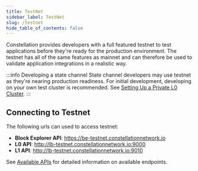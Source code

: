 ```yaml
---
title: TestNet
sidebar_label: TestNet
slug: /testnet
hide_table_of_contents: false
---
```


<intro-end />

Constellation provides developers with a full featured testnet to test applications before they're ready for the production environment. 
The testnet has all of the same features as mainnet and can therefore be used to validate application integrations in a realistic way. 

:::info Developing a state channel
State channel developers may use testnet as they're nearing production readiness. For initial development, developing on your own test cluster is recommended. See [Setting Up a Private L0 Cluster](/statechannels/examples/l0-cluster-setup).
:::

## Connecting to Testnet
The following urls can used to access testnet: 
- __Block Explorer API__: https://be-testnet.constellationnetwork.io
- __L0 API__: http://lb-testnet.constellationnetwork.io:9000
- __L1 API__: http://lb-testnet.constellationnetwork.io:9010

See [Available APIs](/apps/network-apis) for detailed information on available endpoints. 